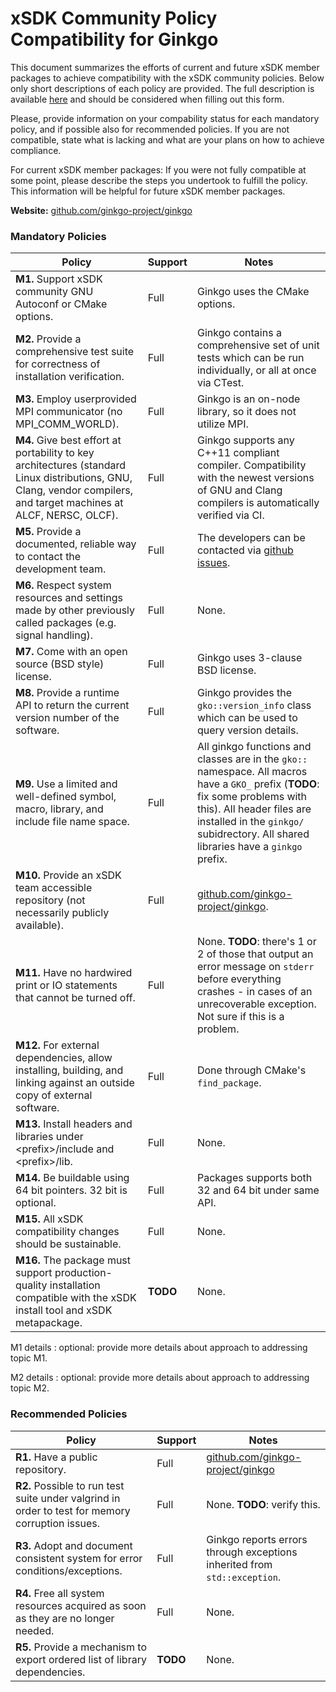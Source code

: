 # xSDK Community Policy Compatibility for Ginkgo

This document summarizes the efforts of current and future xSDK member packages to achieve compatibility with the xSDK community policies. Below only short descriptions of each policy are provided. The full description is available [here](https://docs.google.com/document/d/1DCx2Duijb0COESCuxwEEK1j0BPe2cTIJ-AjtJxt3290/edit#heading=h.2hp5zbf0n3o3)
and should be considered when filling out this form.

Please, provide information on your compability status for each mandatory policy, and if possible also for recommended policies.
If you are not compatible, state what is lacking and what are your plans on how to achieve compliance.

For current xSDK member packages: If you were not fully compatible at some point, please describe the steps you undertook to fulfill the policy. This information will be helpful for future xSDK member packages.

**Website:** [github.com/ginkgo-project/ginkgo](https://github.com/ginkgo-project/ginkgo)

### Mandatory Policies

| Policy                 |Support| Notes                   |
|------------------------|-------|-------------------------|
|**M1.** Support xSDK community GNU Autoconf or CMake options. |Full| Ginkgo uses the CMake options. |
|**M2.** Provide a comprehensive test suite for correctness of installation verification. |Full| Ginkgo contains a comprehensive set of unit tests which can be run individually, or all at once via CTest. |
|**M3.** Employ userprovided MPI communicator (no MPI_COMM_WORLD). |Full| Ginkgo is an on-node library, so it does not utilize MPI. |
|**M4.** Give best effort at portability to key architectures (standard Linux distributions, GNU, Clang, vendor compilers, and target machines at ALCF, NERSC, OLCF). |Full| Ginkgo supports any C++11 compliant compiler. Compatibility with the newest versions of GNU and Clang compilers is automatically verified via CI. |
|**M5.** Provide a documented, reliable way to contact the development team. |Full| The developers can be contacted via [github issues](https://github.com/ginkgo-project/ginkgo/issues). |
|**M6.** Respect system resources and settings made by other previously called packages (e.g. signal handling). |Full| None. |
|**M7.** Come with an open source (BSD style) license. |Full| Ginkgo uses 3-clause BSD license. |
|**M8.** Provide a runtime API to return the current version number of the software. | Full | Ginkgo provides the `gko::version_info` class which can be used to query version details. |
|**M9.** Use a limited and well-defined symbol, macro, library, and include file name space. |Full| All ginkgo functions and classes are in the `gko::` namespace. All macros have a `GKO_` prefix (__TODO__: fix some problems with this). All header files are installed in the `ginkgo/` subidrectory. All shared libraries have a `ginkgo` prefix. |
|**M10.** Provide an xSDK team accessible repository (not necessarily publicly available). |Full| [github.com/ginkgo-project/ginkgo](https://github.com/ginkgo-project/ginkgo). |
|**M11.** Have no hardwired print or IO statements that cannot be turned off. |Full| None. __TODO__: there's 1 or 2 of those that output an error message on `stderr` before everything crashes - in cases of an unrecoverable exception. Not sure if this is a problem. |
|**M12.** For external dependencies, allow installing, building, and linking against an outside copy of external software. |Full| Done through CMake's `find_package`. |
|**M13.** Install headers and libraries under \<prefix\>/include and \<prefix\>/lib. |Full| None. |
|**M14.** Be buildable using 64 bit pointers. 32 bit is optional. |Full| Packages supports both 32 and 64 bit under same API. |
|**M15.** All xSDK compatibility changes should be sustainable. |Full| None. |
|**M16.** The package must support production-quality installation compatible with the xSDK install tool and xSDK metapackage. |__TODO__| None. |

M1 details <a id="m1-details"></a>: optional: provide more details about approach to addressing topic M1.

M2 details <a id="m2-details"></a>: optional: provide more details about approach to addressing topic M2.

### Recommended Policies

| Policy                 |Support| Notes                   |
|------------------------|-------|-------------------------|
|**R1.** Have a public repository. |Full| [github.com/ginkgo-project/ginkgo](https://github.com/ginkgo-project/ginkgo) |
|**R2.** Possible to run test suite under valgrind in order to test for memory corruption issues. |Full| None.  __TODO__: verify this. |
|**R3.** Adopt and document consistent system for error conditions/exceptions. |Full| Ginkgo reports errors through exceptions inherited from `std::exception`. |
|**R4.** Free all system resources acquired as soon as they are no longer needed. |Full| None. |
|**R5.** Provide a mechanism to export ordered list of library dependencies. |__TODO__| None. |
